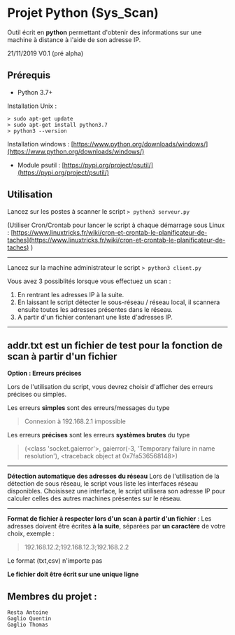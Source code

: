 
# Projet Python (Sys_Scan)

Outil écrit en **python** permettant d'obtenir des informations sur une machine à distance à l'aide de son adresse IP.

21/11/2019
V0.1 (pré alpha)

## Prérequis

  

- Python 3.7+

Installation Unix :
```
> sudo apt-get update
> sudo apt-get install python3.7
> python3 --version
```
Installation windows : 
[https://www.python.org/downloads/windows/](https://www.python.org/downloads/windows/)

- Module psutil : [https://pypi.org/project/psutil/](https://pypi.org/project/psutil/)

## Utilisation
Lancez sur les postes à scanner le script 
`> python3 serveur.py`

(Utiliser Cron/Crontab pour lancer le script à chaque démarrage sous Linux : [https://www.linuxtricks.fr/wiki/cron-et-crontab-le-planificateur-de-taches](https://www.linuxtricks.fr/wiki/cron-et-crontab-le-planificateur-de-taches) )

---

Lancez sur la machine administrateur le script 
`> python3 client.py`

Vous avez 3 possiblités lorsque vous effectuez un scan : 
1. En rentrant les adresses IP à la suite.
2. En laissant le script détecter le sous-réseau / réseau local, il scannera ensuite toutes les adresses présentes dans le réseau.
3. A partir d'un fichier contenant une liste d'adresses IP.
---
**addr.txt** est un fichier de test pour la fonction de scan à partir d'un fichier
---
__Option : Erreurs précises__

Lors de l'utilisation du script, vous devrez choisir d'afficher des erreurs précises ou simples.

Les erreurs **simples** sont des erreurs/messages du type 
> Connexion à 192.168.2.1 impossible

 Les erreurs **précises** sont les erreurs **systèmes brutes** du type
> (<class 'socket.gaierror'>, gaierror(-3, 'Temporary failure in name resolution'), <traceback object at 0x7fa536568148>)

---
**Détection automatique des adresses du réseau**
Lors de l'utilisation de la détection de sous réseau, le script vous liste les interfaces réseau disponibles.
Choisissez une interface, le script utilisera son adresse IP pour calculer celles des autres machines présentes sur le réseau.


---
**Format de fichier à respecter lors d'un scan à partir d'un fichier** :
Les adresses doivent être écrites **à la suite**, séparées par **un caractère** de votre choix, exemple :
> 192.168.12.2;192.168.12.3;192.168.2.2

Le format (txt,csv) n'importe pas

**Le fichier doit être écrit sur une unique ligne**

## Membres du projet :
```
Resta Antoine
Gaglio Quentin
Gaglio Thomas
```
